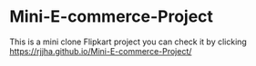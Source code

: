 # Mini-E-commerce-Project
This is a mini clone Flipkart project you can check it by clicking  https://rjjha.github.io/Mini-E-commerce-Project/
